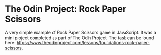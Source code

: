 # The Odin Project: Rock Paper Scissors

A very simple example of Rock Paper Scissors game in JavaScript. It was a mini project completed as part of The Odin Project. The task can be found here: https://www.theodinproject.com/lessons/foundations-rock-paper-scissors.
